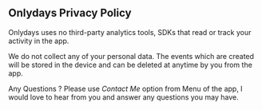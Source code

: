 ## Onlydays Privacy Policy

Onlydays uses no third-party analytics tools, SDKs that read or track your activity in the app. 

We do not collect any of your personal data. The events which are created will be stored in the device and can be deleted at anytime by you from the app. 

Any Questions ? Please use _Contact Me_ option from Menu of the app, I would love to hear from you and answer any questions you may have. 
